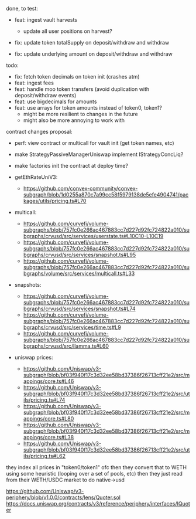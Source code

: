done, to test:

- feat: ingest vault harvests

  - update all user positions on harvest?

- fix: update token totalSupply on deposit/withdraw and withdraw
- fix: update underlying amount on deposit/withdraw and withdraw

todo:

- fix: fetch token decimals on token init (crashes atm)
- feat: ingest fees
- feat: handle moo token transfers (avoid duplication with deposit/withdraw events)
- feat: use bigdecimals for amounts
- feat: use arrays for token amounts instead of token0, token1?
  - might be more resilient to changes in the future
  - might also be more annoying to work with

contract changes proposal:

- perf: view contract or multicall for vault init (get token names, etc)
- make StrategyPassiveManagerUniswap implement IStrategyConcLiq?
- make factories init the contract at deploy time?

- getEthRateUniV3:

  - https://github.com/convex-community/convex-subgraph/blob/1d0255a870c7a99cc58f5979138de5efe4904741/packages/utils/pricing.ts#L70

- multicall:

  - https://github.com/curvefi/volume-subgraphs/blob/757fc0e266ac467883cc7d227d92fc724822a010/subgraphs/crvusd/src/services/userstate.ts#L10C10-L10C19
  - https://github.com/curvefi/volume-subgraphs/blob/757fc0e266ac467883cc7d227d92fc724822a010/subgraphs/crvusd/src/services/snapshot.ts#L95
  - https://github.com/curvefi/volume-subgraphs/blob/757fc0e266ac467883cc7d227d92fc724822a010/subgraphs/volume/src/services/multicall.ts#L33

- snapshots:

  - https://github.com/curvefi/volume-subgraphs/blob/757fc0e266ac467883cc7d227d92fc724822a010/subgraphs/crvusd/src/services/snapshot.ts#L74
  - https://github.com/curvefi/volume-subgraphs/blob/757fc0e266ac467883cc7d227d92fc724822a010/subgraphs/crvusd/src/services/time.ts#L9
  - https://github.com/curvefi/volume-subgraphs/blob/757fc0e266ac467883cc7d227d92fc724822a010/subgraphs/crvusd/src/llamma.ts#L60

- uniswap prices:
  - https://github.com/Uniswap/v3-subgraph/blob/bf03f940f17c3d32ee58bd37386f26713cff21e2/src/mappings/core.ts#L46
  - https://github.com/Uniswap/v3-subgraph/blob/bf03f940f17c3d32ee58bd37386f26713cff21e2/src/utils/pricing.ts#L74
  - https://github.com/Uniswap/v3-subgraph/blob/bf03f940f17c3d32ee58bd37386f26713cff21e2/src/mappings/core.ts#L80
  - https://github.com/Uniswap/v3-subgraph/blob/bf03f940f17c3d32ee58bd37386f26713cff21e2/src/mappings/core.ts#L38
  - https://github.com/Uniswap/v3-subgraph/blob/bf03f940f17c3d32ee58bd37386f26713cff21e2/src/utils/pricing.ts#L62

they index all prices in "token0/token1" ofc
then they convert that to WETH using some heuristic (looping over a set of pools, etc)
then they just read from their WETH/USDC market to do native->usd

https://github.com/Uniswap/v3-periphery/blob/v1.0.0/contracts/lens/Quoter.sol
https://docs.uniswap.org/contracts/v3/reference/periphery/interfaces/IQuoter

